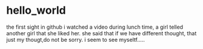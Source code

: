 # hello_world
the first sight in github
i watched a video during lunch time, a girl telled another girl that she liked her.
she said that if we have different thought, that just my thougt,do not be sorry.
i seem to see myseltf.....
